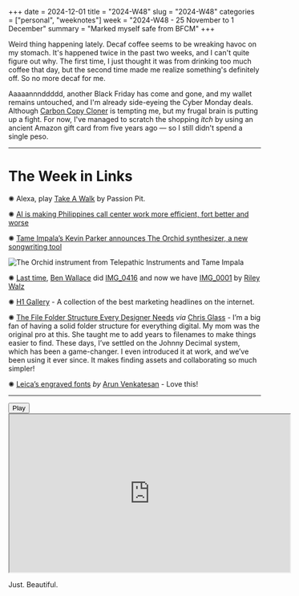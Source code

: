 +++
date = 2024-12-01
title = "2024-W48"
slug = "2024-W48"
categories = ["personal", "weeknotes"]
week = "2024-W48 - 25 November to 1 December"
summary = "Marked myself safe from BFCM"
+++

Weird thing happening lately. Decaf coffee seems to be wreaking havoc on my stomach. It's happened twice in the past two weeks, and I can't quite figure out why. The first time, I just thought it was from drinking too much coffee that day, but the second time made me realize something's definitely off. So no more decaf for me.

Aaaaannnddddd, another Black Friday has come and gone, and my wallet remains untouched,  and I'm already side-eyeing the Cyber Monday deals. Although [Carbon Copy Cloner](https://bombich.com/?ref=krabf.com) is tempting me, but my frugal brain is putting up a fight. For now, I've managed to scratch the shopping *itch* by using an ancient Amazon gift card from five years ago — so I still didn't spend a single peso.

---

# The Week in Links

✺ Alexa, play [Take A Walk](https://infinitestroll.com/) by Passion Pit.

✺ [AI is making Philippines call center work more efficient, fort better and worse](https://restofworld.org/2024/ai-reshaping-call-center-work-philippines/?ref=krabf.com)

✺ [Tame Impala’s Kevin Parker announces The Orchid synthesizer, a new songwriting tool](https://www.wallpaper.com/tech/tame-impalas-kevin-parker-announces-the-orchid-synthesizer-a-new-songwriting-tool)

![The Orchid instrument from Telepathic Instruments and Tame Impala](/weeknotes/2024-W48/the-orchid-kevin-parker.jpg "This is The Orchid, a new instrument from a new company, Telepathic Instruments, set up by Kevin Parker, the musician, producer and brains behind Tame Impala")

✺ [Last time](https://krabf.com/weeknotes/weeknotes46/), [Ben Wallace](https://ben-mini.github.io/) did [IMG_0416](https://ben-mini.github.io/2024/img-0416) and now we have [IMG_0001](https://walzr.com/IMG_0001) by [Riley Walz](https://walzr.com/)

✺ [H1 Gallery](https://h1gallery.com/) - A collection of the best marketing headlines on the internet.

✺ [The File Folder Structure Every Designer Needs](https://danmall.com/posts/the-file-folder-structure-every-designer-needs/?ref=krabf.com) *via* [Chris Glass](https://chrisglass.com/?ref=krabf.com) - I’m a big fan of having a solid folder structure for everything digital. My mom was the original pro at this. She taught me to add years to filenames to make things easier to find. These days, I’ve settled on the Johnny Decimal system, which has been a game-changer. I even introduced it at work, and we’ve been using it ever since. It makes finding assets and collaborating so much simpler!

✺ [Leica’s engraved fonts](https://arun.is/blog/leica-font/?ref=krabf.com) *by* [Arun Venkatesan](https://arun.is/?ref=krabf.com) - Love this!

---

<lite-youtube videoid="wQyHPJ56aNg" style="background-image: url(&quot;https://i.ytimg.com/vi/wQyHPJ56aNg/hqdefault.jpg&quot;);" class="lyt-activated"><button type="button" class="lty-playbtn"><span class="lyt-visually-hidden">Play</span></button><iframe width="560" height="315" title="Play" allow="accelerometer; autoplay; encrypted-media; gyroscope; picture-in-picture" allowfullscreen="" src="https://www.youtube-nocookie.com/embed/wQyHPJ56aNg?autoplay"></iframe></lite-youtube>

Just. Beautiful.